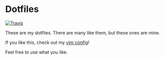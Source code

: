# Dotfiles

[![Travis](https://img.shields.io/travis/nfischer/dotfiles/master.svg?style=flat-square&label=Build)](https://travis-ci.org/nfischer/dotfiles)

These are my dotfiles. There are many like them, but these ones are mine.

If you like this, check out my [vim
config](https://github.com/nfischer/vimfiles)!

Feel free to use what you like.
